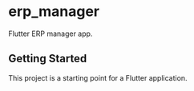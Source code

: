 # erp_manager

Flutter ERP manager app.

## Getting Started

This project is a starting point for a Flutter application.

